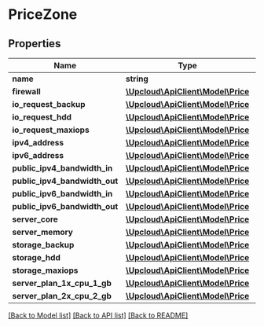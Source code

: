 # PriceZone

## Properties
Name | Type | Description | Notes
------------ | ------------- | ------------- | -------------
**name** | **string** |  | [optional] 
**firewall** | [**\Upcloud\ApiClient\Model\Price**](Price.md) |  | [optional] 
**io_request_backup** | [**\Upcloud\ApiClient\Model\Price**](Price.md) |  | [optional] 
**io_request_hdd** | [**\Upcloud\ApiClient\Model\Price**](Price.md) |  | [optional] 
**io_request_maxiops** | [**\Upcloud\ApiClient\Model\Price**](Price.md) |  | [optional] 
**ipv4_address** | [**\Upcloud\ApiClient\Model\Price**](Price.md) |  | [optional] 
**ipv6_address** | [**\Upcloud\ApiClient\Model\Price**](Price.md) |  | [optional] 
**public_ipv4_bandwidth_in** | [**\Upcloud\ApiClient\Model\Price**](Price.md) |  | [optional] 
**public_ipv4_bandwidth_out** | [**\Upcloud\ApiClient\Model\Price**](Price.md) |  | [optional] 
**public_ipv6_bandwidth_in** | [**\Upcloud\ApiClient\Model\Price**](Price.md) |  | [optional] 
**public_ipv6_bandwidth_out** | [**\Upcloud\ApiClient\Model\Price**](Price.md) |  | [optional] 
**server_core** | [**\Upcloud\ApiClient\Model\Price**](Price.md) |  | [optional] 
**server_memory** | [**\Upcloud\ApiClient\Model\Price**](Price.md) |  | [optional] 
**storage_backup** | [**\Upcloud\ApiClient\Model\Price**](Price.md) |  | [optional] 
**storage_hdd** | [**\Upcloud\ApiClient\Model\Price**](Price.md) |  | [optional] 
**storage_maxiops** | [**\Upcloud\ApiClient\Model\Price**](Price.md) |  | [optional] 
**server_plan_1x_cpu_1_gb** | [**\Upcloud\ApiClient\Model\Price**](Price.md) |  | [optional] 
**server_plan_2x_cpu_2_gb** | [**\Upcloud\ApiClient\Model\Price**](Price.md) |  | [optional] 

[[Back to Model list]](../README.md#documentation-for-models) [[Back to API list]](../README.md#documentation-for-api-endpoints) [[Back to README]](../README.md)


